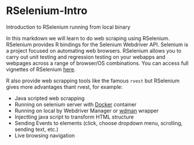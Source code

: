 # RSelenium-Intro
Introduction to RSelenium running from local binary

In this markdown we will learn to do web scraping using RSelenium. RSelenium provides R bindings for the Selenium Webdriver API. Selenium is a project focused on automating web browsers. RSelenium allows you to carry out unit testing and regression testing on your webapps and webpages across a range of browser/OS combinations. You can access full vignettes of RSelenium [here](https://cran.r-project.org/web/packages/RSelenium/vignettes/basics.html).

R also provide web scrapping tools like the famous `rvest` but RSelenium gives more advantages thant rvest, for example:   
- Java scripted web scrapping   
- Running on selenium server with [Docker](https://www.docker.com/) container   
- Running on local by Webdriver Manager or [wdman](https://docs.ropensci.org/wdman/) wrapper   
- Injectting java script to transform HTML structure    
- Sending Events to elements (click, choose dropdown menu, scrolling, sending text, etc.)   
- Live browsing navigation  
